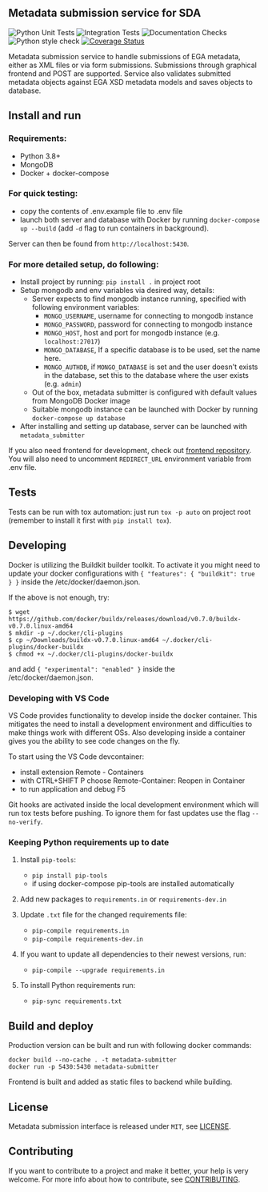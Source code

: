## Metadata submission service for SDA

![Python Unit Tests](https://github.com/CSCfi/metadata-submitter/workflows/Python%20Unit%20Tests/badge.svg)
![Integration Tests](https://github.com/CSCfi/metadata-submitter/workflows/Integration%20Tests/badge.svg)
![Documentation Checks](https://github.com/CSCfi/metadata-submitter/workflows/Documentation%20Checks/badge.svg)
![Python style check](https://github.com/CSCfi/metadata-submitter/workflows/Python%20style%20check/badge.svg)
[![Coverage Status](https://coveralls.io/repos/github/CSCfi/metadata-submitter/badge.svg?branch=master)](https://coveralls.io/github/CSCfi/metadata-submitter?branch=master)

Metadata submission service to handle submissions of EGA metadata, either as XML files or via form submissions. Submissions through graphical frontend and POST are supported.
Service also validates submitted metadata objects against EGA XSD metadata models and saves objects to database.

## Install and run

### Requirements:
- Python 3.8+
- MongoDB
- Docker + docker-compose

### For quick testing:
- copy the contents of .env.example file to .env file
- launch both server and database with Docker by running `docker-compose up --build` (add `-d` flag to run containers in background).

Server can then be found from `http://localhost:5430`.

### For more detailed setup, do following:
- Install project by running: `pip install .` in project root
- Setup mongodb and env variables via desired way, details:
  - Server expects to find mongodb instance running, specified with following environment variables:
    - `MONGO_USERNAME`, username for connecting to mongodb instance
    - `MONGO_PASSWORD`, password for connecting to mongodb instance
    - `MONGO_HOST`, host and port for mongodb instance (e.g. `localhost:27017`)
    - `MONGO_DATABASE`, If a specific database is to be used, set the name here. 
    - `MONGO_AUTHDB`, if `MONGO_DATABASE` is set and the user doesn't exists in the database, set this to the database where the user exists (e.g. `admin`)
  - Out of the box, metadata submitter is configured with default values from MongoDB Docker image
  - Suitable mongodb instance can be launched with Docker by running `docker-compose up database`
- After installing and setting up database, server can be launched with `metadata_submitter`

If you also need frontend for development, check out [frontend repository](https://github.com/CSCfi/metadata-submitter-frontend/). You will also need to uncomment `REDIRECT_URL` environment variable from .env file.

## Tests

Tests can be run with tox automation: just run `tox -p auto` on project root (remember to install it first with `pip install tox`).

## Developing

Docker is utilizing the Buildkit builder toolkit. To activate it you might need to update your docker configurations with `{ "features": { "buildkit": true } }` inside the /etc/docker/daemon.json.

If the above is not enough, try:
```
$ wget https://github.com/docker/buildx/releases/download/v0.7.0/buildx-v0.7.0.linux-amd64
$ mkdir -p ~/.docker/cli-plugins
$ cp ~/Downloads/buildx-v0.7.0.linux-amd64 ~/.docker/cli-plugins/docker-buildx
$ chmod +x ~/.docker/cli-plugins/docker-buildx
```
and add `{ "experimental": "enabled" }` inside the /etc/docker/daemon.json.

### Developing with VS Code

VS Code provides functionality to develop inside the docker container. This mitigates the need to install a development environment and difficulties to make things work with different OSs. Also developing inside a container gives you the ability to see code changes on the fly. 

To start using the VS Code devcontainer:
- install extension Remote - Containers
- with CTRL+SHIFT P choose Remote-Container: Reopen in Container
- to run application and debug F5

Git hooks are activated inside the local development environment which will run tox tests before pushing. To ignore them for fast updates use the flag `--no-verify`.

### Keeping Python requirements up to date

1. Install `pip-tools`:
    * `pip install pip-tools`
    * if using docker-compose pip-tools are installed automatically

2. Add new packages to `requirements.in` or `requirements-dev.in`

3. Update `.txt` file for the changed requirements file:
    * `pip-compile requirements.in`
    * `pip-compile requirements-dev.in`

4. If you want to update all dependencies to their newest versions, run:
    * `pip-compile --upgrade requirements.in`

5. To install Python requirements run:
    * `pip-sync requirements.txt`


## Build and deploy

Production version can be built and run with following docker commands:
```
docker build --no-cache . -t metadata-submitter
docker run -p 5430:5430 metadata-submitter
```

Frontend is built and added as static files to backend while building. 

## License

Metadata submission interface is released under `MIT`, see [LICENSE](LICENSE).

## Contributing

If you want to contribute to a project and make it better, your help is very welcome. For more info about how to contribute, see [CONTRIBUTING](CONTRIBUTING.md).
